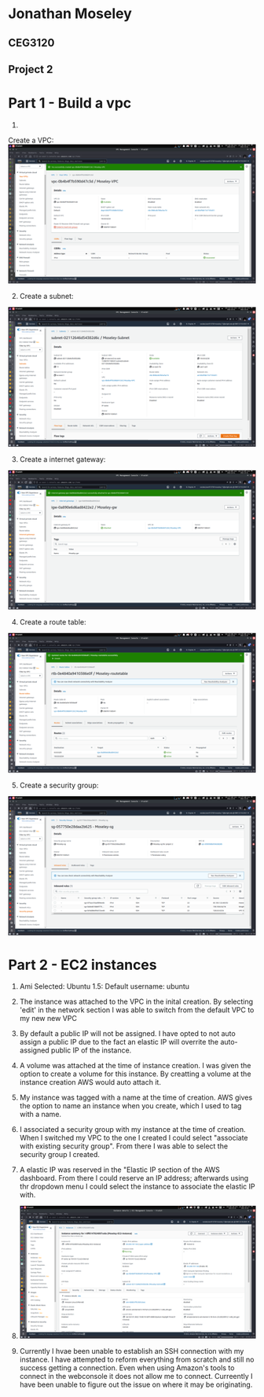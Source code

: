 # Jonathan Moseley
## CEG3120
## Project 2

# Part 1 - Build a vpc


1.
Create a VPC:
![VPC creation](https://github.com/WSU-kduncan/ceg3120-Jmoseley512/blob/main/Project2/Images/Moseley-VPC.png)

2. Create a subnet:

![Subnet creation](https://github.com/WSU-kduncan/ceg3120-Jmoseley512/blob/main/Project2/Images/Moseley-Subnet.png)

3. Create a internet gateway:

![Internet gateway](https://github.com/WSU-kduncan/ceg3120-Jmoseley512/blob/main/Project2/Images/Moseley-gw.png)

4. Create a route table:

![Route table](https://github.com/WSU-kduncan/ceg3120-Jmoseley512/blob/main/Project2/Images/Moseley-routetable.png)

5. Create a security group:

![Security group](https://github.com/WSU-kduncan/ceg3120-Jmoseley512/blob/main/Project2/Images/Moseley-sg.png)


# Part 2 - EC2 instances

1. Ami Selected: Ubuntu 
  1.5: Default username: ubuntu 
  
2. The instance was attached to the VPC in the inital creation. By selecting 'edit' in the network section I was able to switch from the default VPC to my new new VPC
3. By default a public IP will not be assigned. I have opted to not auto assign a public IP due to the fact an elastic IP will overrite the auto-assigned public IP of the instance. 
4. A volume was attached at the time of instance creation. I was given the option to create a volume for this instance. By creatting a volume at the instance creation AWS would auto attach it. 
5. My instance was tagged with a name at the time of creation. AWS gives the option to name an instance when you create, which I used to tag with a name. 
6. I associated a security group with my instance at the time of creation. When I switched my VPC to the one I created I could select "associate with existing security group". From there I was able to select the security group I created. 
7. A elastic IP was reserved in the "Elastic IP section of the AWS dashboard. From there I could reserve an IP address; afterwards using thr dropdown menu I could select the instance to associate the elastic IP with. 
8. ![Moseley-instance](https://github.com/WSU-kduncan/ceg3120-Jmoseley512/blob/main/Project2/Images/Moseley-instance.png)
9. Currently I hvae been unable to establish an SSH connection with my instance. I have attempted to reform everything from scratch and still no success getting a connection. Even when using Amazon's tools to connect in the webconsole it does not allow me to connect. Curreently I have been unable to figure out the issue on where it may be originating. 

